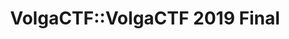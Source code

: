 ---
title: VolgaCTF::VolgaCTF 2019 Final
finals_header_main: VOLGA CTF 2019
finals_header_sub: FINAL
finals_text: Традиционный финал соревнований VolgaCTF 2019 пройдёт в Самаре с 16 по 20 сентября 2019 года на базе отеля Holiday Inn
teams_header_main: УЧАСТНИКИ
teams_header_sub: СОРЕВНОВАНИЙ
teams_table_accepted: Приглашение принято
teams_table_waiting: Приглашение отправлено
teams_table_shortlisted: Команда в шорт-листе
partners_header_main: ПАРТНЕРЫ И
partners_header_sub: СПОНСОРЫ
documents_header_main: ДОКУМЕНТЫ
schedule_header: РАСПИСАНИЕ
stream_header: ВИДЕОТРАНСЛЯЦИЯ
meta-teams: meta/volgactf-2019/teams-final-2019.yaml
selected_menu_item: ctf
hide_documents: true
hide_partners: true
hide_schedule: true
hide_stream: true
showStatus: true
layout: finals.pug
---